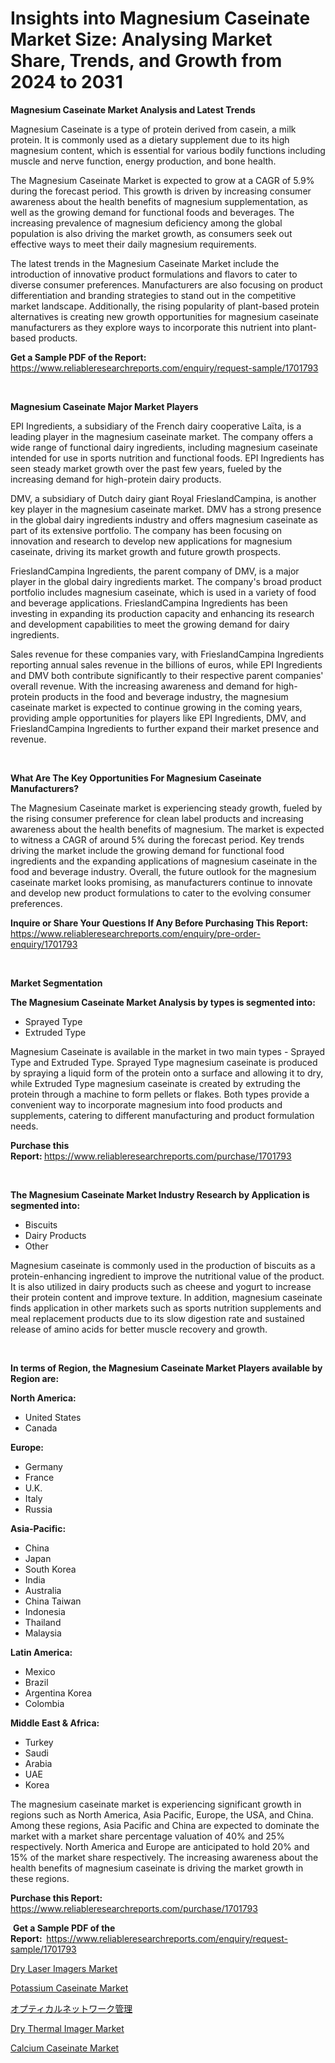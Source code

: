 <p><h1>Insights into Magnesium Caseinate Market Size: Analysing Market Share, Trends, and Growth from 2024 to 2031</h1></p><p><strong>Magnesium Caseinate Market Analysis and Latest Trends</strong></p>
<p><p>Magnesium Caseinate is a type of protein derived from casein, a milk protein. It is commonly used as a dietary supplement due to its high magnesium content, which is essential for various bodily functions including muscle and nerve function, energy production, and bone health.</p><p>The Magnesium Caseinate Market is expected to grow at a CAGR of 5.9% during the forecast period. This growth is driven by increasing consumer awareness about the health benefits of magnesium supplementation, as well as the growing demand for functional foods and beverages. The increasing prevalence of magnesium deficiency among the global population is also driving the market growth, as consumers seek out effective ways to meet their daily magnesium requirements.</p><p>The latest trends in the Magnesium Caseinate Market include the introduction of innovative product formulations and flavors to cater to diverse consumer preferences. Manufacturers are also focusing on product differentiation and branding strategies to stand out in the competitive market landscape. Additionally, the rising popularity of plant-based protein alternatives is creating new growth opportunities for magnesium caseinate manufacturers as they explore ways to incorporate this nutrient into plant-based products.</p></p>
<p><strong>Get a Sample PDF of the Report:&nbsp;</strong> <a href="https://www.reliableresearchreports.com/enquiry/request-sample/1701793">https://www.reliableresearchreports.com/enquiry/request-sample/1701793</a></p>
<p>&nbsp;</p>
<p><strong>Magnesium Caseinate Major Market Players</strong></p>
<p><p>EPI Ingredients, a subsidiary of the French dairy cooperative Laïta, is a leading player in the magnesium caseinate market. The company offers a wide range of functional dairy ingredients, including magnesium caseinate intended for use in sports nutrition and functional foods. EPI Ingredients has seen steady market growth over the past few years, fueled by the increasing demand for high-protein dairy products.</p><p>DMV, a subsidiary of Dutch dairy giant Royal FrieslandCampina, is another key player in the magnesium caseinate market. DMV has a strong presence in the global dairy ingredients industry and offers magnesium caseinate as part of its extensive portfolio. The company has been focusing on innovation and research to develop new applications for magnesium caseinate, driving its market growth and future growth prospects.</p><p>FrieslandCampina Ingredients, the parent company of DMV, is a major player in the global dairy ingredients market. The company's broad product portfolio includes magnesium caseinate, which is used in a variety of food and beverage applications. FrieslandCampina Ingredients has been investing in expanding its production capacity and enhancing its research and development capabilities to meet the growing demand for dairy ingredients.</p><p>Sales revenue for these companies vary, with FrieslandCampina Ingredients reporting annual sales revenue in the billions of euros, while EPI Ingredients and DMV both contribute significantly to their respective parent companies' overall revenue. With the increasing awareness and demand for high-protein products in the food and beverage industry, the magnesium caseinate market is expected to continue growing in the coming years, providing ample opportunities for players like EPI Ingredients, DMV, and FrieslandCampina Ingredients to further expand their market presence and revenue.</p></p>
<p>&nbsp;</p>
<p><strong>What Are The Key Opportunities For Magnesium Caseinate Manufacturers?</strong></p>
<p><p>The Magnesium Caseinate market is experiencing steady growth, fueled by the rising consumer preference for clean label products and increasing awareness about the health benefits of magnesium. The market is expected to witness a CAGR of around 5% during the forecast period. Key trends driving the market include the growing demand for functional food ingredients and the expanding applications of magnesium caseinate in the food and beverage industry. Overall, the future outlook for the magnesium caseinate market looks promising, as manufacturers continue to innovate and develop new product formulations to cater to the evolving consumer preferences.</p></p>
<p><strong>Inquire or Share Your Questions If Any Before Purchasing This Report:</strong> <a href="https://www.reliableresearchreports.com/enquiry/pre-order-enquiry/1701793">https://www.reliableresearchreports.com/enquiry/pre-order-enquiry/1701793</a></p>
<p>&nbsp;</p>
<p><strong>Market Segmentation</strong></p>
<p><strong>The Magnesium Caseinate Market Analysis by types is segmented into:</strong></p>
<p><ul><li>Sprayed Type</li><li>Extruded Type</li></ul></p>
<p><p>Magnesium Caseinate is available in the market in two main types - Sprayed Type and Extruded Type. Sprayed Type magnesium caseinate is produced by spraying a liquid form of the protein onto a surface and allowing it to dry, while Extruded Type magnesium caseinate is created by extruding the protein through a machine to form pellets or flakes. Both types provide a convenient way to incorporate magnesium into food products and supplements, catering to different manufacturing and product formulation needs.</p></p>
<p><strong>Purchase this Report:&nbsp;</strong><a href="https://www.reliableresearchreports.com/purchase/1701793">https://www.reliableresearchreports.com/purchase/1701793</a></p>
<p>&nbsp;</p>
<p><strong>The Magnesium Caseinate Market Industry Research by Application is segmented into:</strong></p>
<p><ul><li>Biscuits</li><li>Dairy Products</li><li>Other</li></ul></p>
<p><p>Magnesium caseinate is commonly used in the production of biscuits as a protein-enhancing ingredient to improve the nutritional value of the product. It is also utilized in dairy products such as cheese and yogurt to increase their protein content and improve texture. In addition, magnesium caseinate finds application in other markets such as sports nutrition supplements and meal replacement products due to its slow digestion rate and sustained release of amino acids for better muscle recovery and growth.</p></p>
<p>&nbsp;</p>
<p><strong>In terms of Region, the Magnesium Caseinate Market Players available by Region are:</strong></p>
<p>
    <p> <strong> North America: </strong>
        <ul>
            <li>United States</li>
            <li>Canada</li>
        </ul>
        </p> 
    <p> <strong> Europe: </strong>
        <ul>
            <li>Germany</li>
            <li>France</li>
            <li>U.K.</li>
            <li>Italy</li>
            <li>Russia</li>
        </ul>
        </p> 
    <p> <strong> Asia-Pacific: </strong>
        <ul>
            <li>China</li>
            <li>Japan</li>
            <li>South Korea</li>
            <li>India</li>
            <li>Australia</li>
            <li>China Taiwan</li>
            <li>Indonesia</li>
            <li>Thailand</li>
            <li>Malaysia</li>
        </ul>
        </p> 
    <p> <strong> Latin America: </strong>
        <ul>
            <li>Mexico</li>
            <li>Brazil</li>
            <li>Argentina Korea</li>
            <li>Colombia</li>
        </ul>
        </p> 
    <p> <strong> Middle East & Africa: </strong>
        <ul>
            <li>Turkey</li>
            <li>Saudi</li>
            <li>Arabia</li>
            <li>UAE</li>
            <li>Korea</li>
        </ul>
    </p>
    </p>
<p><p>The magnesium caseinate market is experiencing significant growth in regions such as North America, Asia Pacific, Europe, the USA, and China. Among these regions, Asia Pacific and China are expected to dominate the market with a market share percentage valuation of 40% and 25% respectively. North America and Europe are anticipated to hold 20% and 15% of the market share respectively. The increasing awareness about the health benefits of magnesium caseinate is driving the market growth in these regions.</p></p>
<p><strong>Purchase this Report: </strong><a href="https://www.reliableresearchreports.com/purchase/1701793">https://www.reliableresearchreports.com/purchase/1701793</a></p>
<p>&nbsp;<strong>Get a Sample PDF of the Report:&nbsp;&nbsp;</strong><a href="https://www.reliableresearchreports.com/enquiry/request-sample/1701793">https://www.reliableresearchreports.com/enquiry/request-sample/1701793</a></p>
<p><strong></strong></p>
<p><p><a href="https://issuu.com/reportprime-2/docs/dry-laser-imagers-market-size-2030.pptx">Dry Laser Imagers Market</a></p><p><a href="https://github.com/lubmix/Market-Research-Report-List-1/blob/main/potassium-caseinate-market.md">Potassium Caseinate Market</a></p><p><a href="https://github.com/wkuactfdzwizk06/Market-Research-Report-List-1/blob/main/2231153191313.md">オプティカルネットワーク管理</a></p><p><a href="https://issuu.com/reportprime-2/docs/dry-thermal-imager-market-size-2030.pptx">Dry Thermal Imager Market</a></p><p><a href="https://github.com/joannagoyvaerts/Market-Research-Report-List-1/blob/main/calcium-caseinate-market.md">Calcium Caseinate Market</a></p></p>
